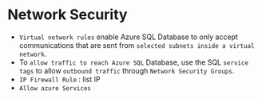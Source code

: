 # Network Security 
- `Virtual network rules` enable Azure SQL Database to only accept communications that are sent from `selected subnets inside a virtual network`.
- To `allow traffic to reach Azure SQL` Database, use the SQL `service tags` to allow `outbound traffic` through `Network Security Groups`.
- `IP Firewall Rule` : list IP
- `Allow azure Services`
